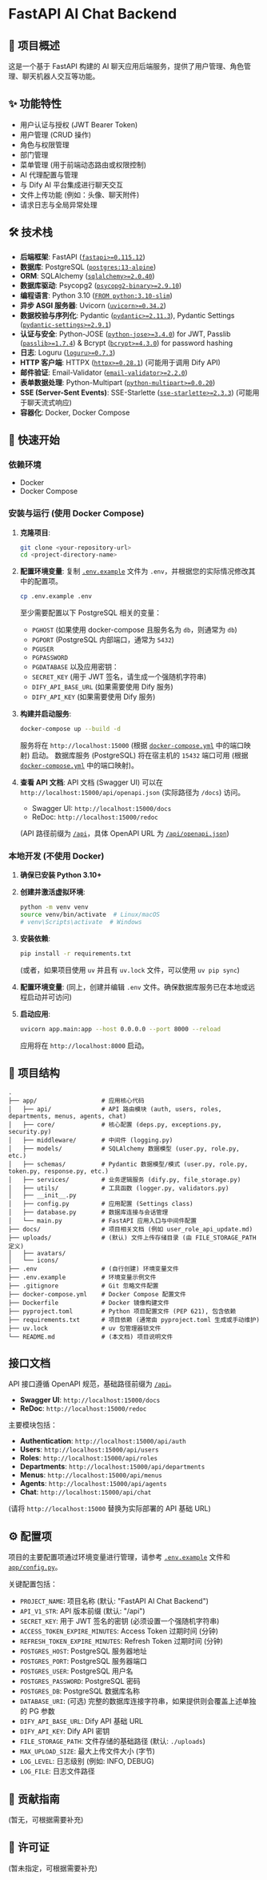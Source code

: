 # FastAPI AI Chat Backend

## 📝 项目概述

这是一个基于 FastAPI 构建的 AI 聊天应用后端服务，提供了用户管理、角色管理、聊天机器人交互等功能。

## ✨ 功能特性

*   用户认证与授权 (JWT Bearer Token)
*   用户管理 (CRUD 操作)
*   角色与权限管理
*   部门管理
*   菜单管理 (用于前端动态路由或权限控制)
*   AI 代理配置与管理
*   与 Dify AI 平台集成进行聊天交互
*   文件上传功能 (例如：头像、聊天附件)
*   请求日志与全局异常处理

## 🛠️ 技术栈

*   **后端框架**: FastAPI ([`fastapi>=0.115.12`](pyproject.toml:10))
*   **数据库**: PostgreSQL ([`postgres:13-alpine`](docker-compose.yml:5))
*   **ORM**: SQLAlchemy ([`sqlalchemy>=2.0.40`](pyproject.toml:24))
*   **数据库驱动**: Psycopg2 ([`psycopg2-binary>=2.9.10`](pyproject.toml:18))
*   **编程语言**: Python 3.10 ([`FROM python:3.10-slim`](Dockerfile:2))
*   **异步 ASGI 服务器**: Uvicorn ([`uvicorn>=0.34.2`](pyproject.toml:26))
*   **数据校验与序列化**: Pydantic ([`pydantic>=2.11.3`](pyproject.toml:19)), Pydantic Settings ([`pydantic-settings>=2.9.1`](pyproject.toml:20))
*   **认证与安全**: Python-JOSE ([`python-jose>=3.4.0`](pyproject.toml:21)) for JWT, Passlib ([`passlib>=1.7.4`](pyproject.toml:16)) & Bcrypt ([`bcrypt>=4.3.0`](pyproject.toml:8)) for password hashing
*   **日志**: Loguru ([`loguru>=0.7.3`](pyproject.toml:15))
*   **HTTP 客户端**: HTTPX ([`httpx>=0.28.1`](pyproject.toml:14)) (可能用于调用 Dify API)
*   **邮件验证**: Email-Validator ([`email-validator>=2.2.0`](pyproject.toml:9))
*   **表单数据处理**: Python-Multipart ([`python-multipart>=0.0.20`](pyproject.toml:22))
*   **SSE (Server-Sent Events)**: SSE-Starlette ([`sse-starlette>=2.3.3`](pyproject.toml:25)) (可能用于聊天流式响应)
*   **容器化**: Docker, Docker Compose

## 🚀 快速开始

### 依赖环境

*   Docker
*   Docker Compose

### 安装与运行 (使用 Docker Compose)

1.  **克隆项目**:
    ```bash
    git clone <your-repository-url>
    cd <project-directory-name>
    ```

2.  **配置环境变量**:
    复制 [`.env.example`](.env.example:1) 文件为 `.env`，并根据您的实际情况修改其中的配置项。
    ```bash
    cp .env.example .env
    ```
    至少需要配置以下 PostgreSQL 相关的变量：
    *   `PGHOST` (如果使用 docker-compose 且服务名为 `db`，则通常为 `db`)
    *   `PGPORT` (PostgreSQL 内部端口，通常为 `5432`)
    *   `PGUSER`
    *   `PGPASSWORD`
    *   `PGDATABASE`
    以及应用密钥：
    *   `SECRET_KEY` (用于 JWT 签名，请生成一个强随机字符串)
    *   `DIFY_API_BASE_URL` (如果需要使用 Dify 服务)
    *   `DIFY_API_KEY` (如果需要使用 Dify 服务)

3.  **构建并启动服务**:
    ```bash
    docker-compose up --build -d
    ```
    服务将在 `http://localhost:15000` (根据 [`docker-compose.yml`](docker-compose.yml:29) 中的端口映射) 启动。
    数据库服务 (PostgreSQL) 将在宿主机的 `15432` 端口可用 (根据 [`docker-compose.yml`](docker-compose.yml:12) 中的端口映射)。

4.  **查看 API 文档**:
    API 文档 (Swagger UI) 可以在 `http://localhost:15000/api/openapi.json` (实际路径为 `/docs`) 访问。
    *   Swagger UI: `http://localhost:15000/docs`
    *   ReDoc: `http://localhost:15000/redoc`

    (API 路径前缀为 [`/api`](app/config.py:9)，具体 OpenAPI URL 为 [`/api/openapi.json`](app/main.py:22))

### 本地开发 (不使用 Docker)

1.  **确保已安装 Python 3.10+**

2.  **创建并激活虚拟环境**:
    ```bash
    python -m venv venv
    source venv/bin/activate  # Linux/macOS
    # venv\Scripts\activate  # Windows
    ```

3.  **安装依赖**:
    ```bash
    pip install -r requirements.txt
    ```
    (或者，如果项目使用 `uv` 并且有 `uv.lock` 文件，可以使用 `uv pip sync`)

4.  **配置环境变量**:
    (同上，创建并编辑 `.env` 文件。确保数据库服务已在本地或远程启动并可访问)

5.  **启动应用**:
    ```bash
    uvicorn app.main:app --host 0.0.0.0 --port 8000 --reload
    ```
    应用将在 `http://localhost:8000` 启动。

## 📁 项目结构

```
.
├── app/                  # 应用核心代码
│   ├── api/              # API 路由模块 (auth, users, roles, departments, menus, agents, chat)
│   ├── core/             # 核心配置 (deps.py, exceptions.py, security.py)
│   ├── middleware/       # 中间件 (logging.py)
│   ├── models/           # SQLAlchemy 数据模型 (user.py, role.py, etc.)
│   ├── schemas/          # Pydantic 数据模型/模式 (user.py, role.py, token.py, response.py, etc.)
│   ├── services/         # 业务逻辑服务 (dify.py, file_storage.py)
│   ├── utils/            # 工具函数 (logger.py, validators.py)
│   ├── __init__.py
│   ├── config.py         # 应用配置 (Settings class)
│   ├── database.py       # 数据库连接与会话管理
│   └── main.py           # FastAPI 应用入口与中间件配置
├── docs/                 # 项目相关文档 (例如 user_role_api_update.md)
├── uploads/              # (默认) 文件上传存储目录 (由 FILE_STORAGE_PATH 定义)
│   ├── avatars/
│   └── icons/
├── .env                  # (自行创建) 环境变量文件
├── .env.example          # 环境变量示例文件
├── .gitignore            # Git 忽略文件配置
├── docker-compose.yml    # Docker Compose 配置文件
├── Dockerfile            # Docker 镜像构建文件
├── pyproject.toml        # Python 项目配置文件 (PEP 621), 包含依赖
├── requirements.txt      # 项目依赖 (通常由 pyproject.toml 生成或手动维护)
├── uv.lock               # uv 包管理器锁文件
└── README.md             # (本文档) 项目说明文件
```

## 接口文档

API 接口遵循 OpenAPI 规范，基础路径前缀为 [`/api`](app/config.py:9)。

*   **Swagger UI**: `http://localhost:15000/docs`
*   **ReDoc**: `http://localhost:15000/redoc`

主要模块包括：
*   **Authentication**: `http://localhost:15000/api/auth`
*   **Users**: `http://localhost:15000/api/users`
*   **Roles**: `http://localhost:15000/api/roles`
*   **Departments**: `http://localhost:15000/api/departments`
*   **Menus**: `http://localhost:15000/api/menus`
*   **Agents**: `http://localhost:15000/api/agents`
*   **Chat**: `http://localhost:15000/api/chat`

(请将 `http://localhost:15000` 替换为实际部署的 API 基础 URL)

## ⚙️ 配置项

项目的主要配置项通过环境变量进行管理，请参考 [`.env.example`](.env.example:1) 文件和 [`app/config.py`](app/config.py:1)。

关键配置包括：
*   `PROJECT_NAME`: 项目名称 (默认: "FastAPI AI Chat Backend")
*   `API_V1_STR`: API 版本前缀 (默认: "/api")
*   `SECRET_KEY`: 用于 JWT 签名的密钥 (必须设置一个强随机字符串)
*   `ACCESS_TOKEN_EXPIRE_MINUTES`: Access Token 过期时间 (分钟)
*   `REFRESH_TOKEN_EXPIRE_MINUTES`: Refresh Token 过期时间 (分钟)
*   `POSTGRES_HOST`: PostgreSQL 服务器地址
*   `POSTGRES_PORT`: PostgreSQL 服务器端口
*   `POSTGRES_USER`: PostgreSQL 用户名
*   `POSTGRES_PASSWORD`: PostgreSQL 密码
*   `POSTGRES_DB`: PostgreSQL 数据库名称
*   `DATABASE_URI`: (可选) 完整的数据库连接字符串，如果提供则会覆盖上述单独的 PG 参数
*   `DIFY_API_BASE_URL`: Dify API 基础 URL
*   `DIFY_API_KEY`: Dify API 密钥
*   `FILE_STORAGE_PATH`: 文件存储的基础路径 (默认: `./uploads`)
*   `MAX_UPLOAD_SIZE`: 最大上传文件大小 (字节)
*   `LOG_LEVEL`: 日志级别 (例如: INFO, DEBUG)
*   `LOG_FILE`: 日志文件路径

## 🤝 贡献指南

(暂无，可根据需要补充)

## 📄 许可证

(暂未指定，可根据需要补充)